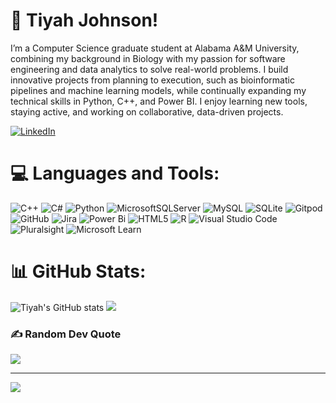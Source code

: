 <!-- Level 1: Bio and stats -->

# 👋 Tiyah Johnson!

I’m a Computer Science graduate student at Alabama A&M University, combining my background in Biology with my passion for software engineering and data analytics to solve real-world problems. I build innovative projects from planning to execution, such as bioinformatic pipelines and machine learning models, while continually expanding my technical skills in Python, C++, and Power BI. I enjoy learning new tools, staying active, and working on collaborative, data-driven projects.

<!-- GitHub stats from https://github.com/anuraghazra/github-readme-stats -->
[![LinkedIn](https://img.shields.io/badge/LinkedIn-%230077B5.svg?logo=linkedin&logoColor=white)](https://linkedin.com/in/https://www.linkedin.com/in/tiyah-johnson-11bb36267/) 

# 💻 Languages and Tools:
![C++](https://img.shields.io/badge/c++-%2300599C.svg?style=for-the-badge&logo=c%2B%2B&logoColor=white) ![C#](https://img.shields.io/badge/c%23-%23239120.svg?style=for-the-badge&logo=csharp&logoColor=white) ![Python](https://img.shields.io/badge/python-3670A0?style=for-the-badge&logo=python&logoColor=ffdd54) ![MicrosoftSQLServer](https://img.shields.io/badge/Microsoft%20SQL%20Server-CC2927?style=for-the-badge&logo=microsoft%20sql%20server&logoColor=white) ![MySQL](https://img.shields.io/badge/mysql-4479A1.svg?style=for-the-badge&logo=mysql&logoColor=white) ![SQLite](https://img.shields.io/badge/sqlite-%2307405e.svg?style=for-the-badge&logo=sqlite&logoColor=white) ![Gitpod](https://img.shields.io/badge/gitpod-f06611.svg?style=for-the-badge&logo=gitpod&logoColor=white) ![GitHub](https://img.shields.io/badge/github-%23121011.svg?style=for-the-badge&logo=github&logoColor=white) ![Jira](https://img.shields.io/badge/jira-%230A0FFF.svg?style=for-the-badge&logo=jira&logoColor=white) ![Power Bi](https://img.shields.io/badge/power_bi-F2C811?style=for-the-badge&logo=powerbi&logoColor=black) ![HTML5](https://img.shields.io/badge/html5-%23E34F26.svg?style=for-the-badge&logo=html5&logoColor=white) ![R](https://img.shields.io/badge/r-%23276DC3.svg?style=for-the-badge&logo=r&logoColor=white) ![Visual Studio Code](https://img.shields.io/badge/Visual%20Studio%20Code-0078d7.svg?style=for-the-badge&logo=visual-studio-code&logoColor=white) 	![Pluralsight](https://img.shields.io/badge/Pluralsight-EE3057?style=for-the-badge&logo=pluralsight&logoColor=white) ![Microsoft Learn](https://img.shields.io/badge/Microsoft_Learn-258ffa?style=for-the-badge&logo=microsoft&logoColor=white)

# 📊 GitHub Stats:
![Tiyah's GitHub stats](https://github-readme-stats.vercel.app/api?username=tiyahj5&show_icons=true&theme=radical)
![](https://github-profile-trophy.vercel.app/?username=tiyahj5&theme=radical&no-frame=false&no-bg=false&margin-w=4)

### ✍️ Random Dev Quote
![](https://quotes-github-readme.vercel.app/api?type=horizontal&theme=radical)

---
[![](https://visitcount.itsvg.in/api?id=tiyahj5&icon=0&color=0)](https://visitcount.itsvg.in)

<!-- Proudly created with GPRM ( https://gprm.itsvg.in ) -->

